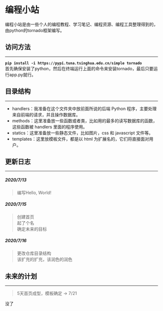 # 编程小站  
编程小站是由一些个人的编程教程、学习笔记、编程资源、编程工具整理得到的，由python的tornado框架编写。  


## 访问方法  
***
 __```pip install -i https://pypi.tuna.tsinghua.edu.cn/simple tornado```__  
 首先确保安装了python，然后在终端运行上面的命令来安装tornado，最后只要运行app.py就行。

## 目录结构  
***
* handlers：我准备在这个文件夹中放前面所说的后端 Python 程序，主要处理来自前端的请求，并且操作数据库。  
* methods：这里准备放一些函数或者类，比如用的最多的读写数据库的函数，这些函数被 handlers 里面的程序使用。  
* statics：这里准备放一些静态文件，比如图片，css 和 javascript 文件等。  
* templates：这里放模板文件，都是以 html 为扩展名的，它们将直接面对用户。  
## 更新日志  
***
##### 2020/7/13  
> 编写Hello, World!  
##### 2020/7/15  
> 创建首页  
> 起了个名  
> 确定未来的目标  
##### 2020/7/16  
> 更改仓库目录结构  
> 该扩充的扩充，该润色的润色
> 
## 未来的计划  
***
> 5天首页成型，模板确定  -> 7/21  
> 
  
没了